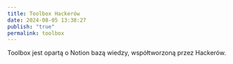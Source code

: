 ```yaml
---
title: Toolbox Hackerów
date: 2024-08-05 13:38:27
publish: "true"
permalink: toolbox
---
```

Toolbox jest opartą o Notion bazą wiedzy, współtworzoną przez Hackerów.